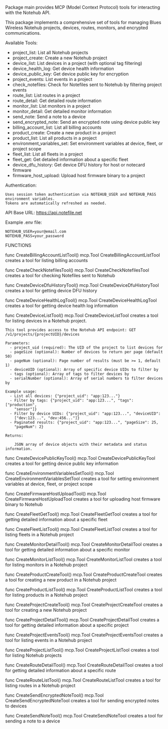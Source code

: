 Package main provides MCP (Model Context Protocol) tools for interacting with
the Notehub API.

This package implements a comprehensive set of tools for managing Blues Wireless
Notehub projects, devices, routes, monitors, and encrypted communications.

Available Tools:
  - project_list: List all Notehub projects
  - project_create: Create a new Notehub project
  - device_list: List devices in a project (with optional tag filtering)
  - device_health_log: Get device health information
  - device_public_key: Get device public key for encryption
  - project_events: List events in a project
  - check_notefiles: Check for Notefiles sent to Notehub by filtering project
    events
  - route_list: List routes in a project
  - route_detail: Get detailed route information
  - monitor_list: List monitors in a project
  - monitor_detail: Get detailed monitor information
  - send_note: Send a note to a device
  - send_encrypted_note: Send an encrypted note using device public key
  - billing_account_list: List all billing accounts
  - product_create: Create a new product in a project
  - product_list: List all products in a project
  - environment_variables_set: Set environment variables at device, fleet,
    or project scope
  - fleet_list: List all fleets in a project
  - fleet_get: Get detailed information about a specific fleet
  - device_dfu_history: Get device DFU history for host or notecard firmware
  - firmware_host_upload: Upload host firmware binary to a project

Authentication:

    Uses session token authentication via NOTEHUB_USER and NOTEHUB_PASS environment variables.
    Tokens are automatically refreshed as needed.

API Base URL: https://api.notefile.net

Example .env file:

    NOTEHUB_USER=your@email.com
    NOTEHUB_PASS=your_password

FUNCTIONS

func CreateBillingAccountListTool() mcp.Tool
    CreateBillingAccountListTool creates a tool for listing billing accounts

func CreateCheckNotefilesTool() mcp.Tool
    CreateCheckNotefilesTool creates a tool for checking Notefiles sent to
    Notehub

func CreateDeviceDfuHistoryTool() mcp.Tool
    CreateDeviceDfuHistoryTool creates a tool for getting device DFU history

func CreateDeviceHealthLogTool() mcp.Tool
    CreateDeviceHealthLogTool creates a tool for getting device health log
    information

func CreateDeviceListTool() mcp.Tool
    CreateDeviceListTool creates a tool for listing devices in a Notehub
    project.

    This tool provides access to the Notehub API endpoint: GET
    /v1/projects/{projectUID}/devices

    Parameters:
      - project_uid (required): The UID of the project to list devices for
      - pageSize (optional): Number of devices to return per page (default 50)
      - pageNum (optional): Page number of results (must be >= 1, default 1)
      - deviceUID (optional): Array of specific device UIDs to filter by
      - tags (optional): Array of tags to filter devices by
      - serialNumber (optional): Array of serial numbers to filter devices by

    Example usage:
      - List all devices: {"project_uid": "app:123..."}
      - Filter by tags: {"project_uid": "app:123...", "tags": ["production",
        "sensor"]}
      - Filter by device UIDs: {"project_uid": "app:123...", "deviceUID":
        ["dev:123...", "dev:456..."]}
      - Paginated results: {"project_uid": "app:123...", "pageSize": 25,
        "pageNum": 2}

    Returns:

        JSON array of device objects with their metadata and status information.

func CreateDevicePublicKeyTool() mcp.Tool
    CreateDevicePublicKeyTool creates a tool for getting device public key
    information

func CreateEnvironmentVariablesSetTool() mcp.Tool
    CreateEnvironmentVariablesSetTool creates a tool for setting environment
    variables at device, fleet, or project scope

func CreateFirmwareHostUploadTool() mcp.Tool
    CreateFirmwareHostUploadTool creates a tool for uploading host firmware
    binary to Notehub

func CreateFleetGetTool() mcp.Tool
    CreateFleetGetTool creates a tool for getting detailed information about a
    specific fleet

func CreateFleetListTool() mcp.Tool
    CreateFleetListTool creates a tool for listing fleets in a Notehub project

func CreateMonitorDetailTool() mcp.Tool
    CreateMonitorDetailTool creates a tool for getting detailed information
    about a specific monitor

func CreateMonitorListTool() mcp.Tool
    CreateMonitorListTool creates a tool for listing monitors in a Notehub
    project

func CreateProductCreateTool() mcp.Tool
    CreateProductCreateTool creates a tool for creating a new product in a
    Notehub project

func CreateProductListTool() mcp.Tool
    CreateProductListTool creates a tool for listing products in a Notehub
    project

func CreateProjectCreateTool() mcp.Tool
    CreateProjectCreateTool creates a tool for creating a new Notehub project

func CreateProjectDetailTool() mcp.Tool
    CreateProjectDetailTool creates a tool for getting detailed information
    about a specific project

func CreateProjectEventsTool() mcp.Tool
    CreateProjectEventsTool creates a tool for listing events in a Notehub
    project

func CreateProjectListTool() mcp.Tool
    CreateProjectListTool creates a tool for listing Notehub projects

func CreateRouteDetailTool() mcp.Tool
    CreateRouteDetailTool creates a tool for getting detailed information about
    a specific route

func CreateRouteListTool() mcp.Tool
    CreateRouteListTool creates a tool for listing routes in a Notehub project

func CreateSendEncryptedNoteTool() mcp.Tool
    CreateSendEncryptedNoteTool creates a tool for sending encrypted notes to
    devices

func CreateSendNoteTool() mcp.Tool
    CreateSendNoteTool creates a tool for sending a note to a device

